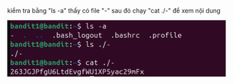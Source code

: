 kiểm tra bằng "ls -a" thấy có file "-"
sau đó chạy "cat ./-" để xem nội dung

![alt text](writeup/anh/3.png)